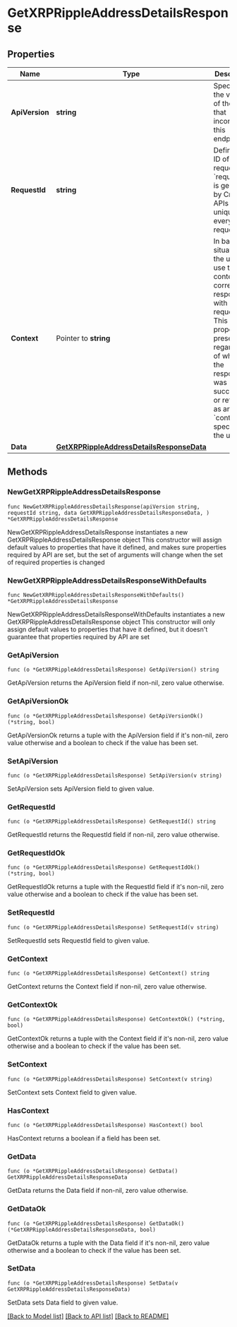 # GetXRPRippleAddressDetailsResponse

## Properties

Name | Type | Description | Notes
------------ | ------------- | ------------- | -------------
**ApiVersion** | **string** | Specifies the version of the API that incorporates this endpoint. | 
**RequestId** | **string** | Defines the ID of the request. The &#x60;requestId&#x60; is generated by Crypto APIs and it&#39;s unique for every request. | 
**Context** | Pointer to **string** | In batch situations the user can use the context to correlate responses with requests. This property is present regardless of whether the response was successful or returned as an error. &#x60;context&#x60; is specified by the user. | [optional] 
**Data** | [**GetXRPRippleAddressDetailsResponseData**](GetXRPRippleAddressDetailsResponseData.md) |  | 

## Methods

### NewGetXRPRippleAddressDetailsResponse

`func NewGetXRPRippleAddressDetailsResponse(apiVersion string, requestId string, data GetXRPRippleAddressDetailsResponseData, ) *GetXRPRippleAddressDetailsResponse`

NewGetXRPRippleAddressDetailsResponse instantiates a new GetXRPRippleAddressDetailsResponse object
This constructor will assign default values to properties that have it defined,
and makes sure properties required by API are set, but the set of arguments
will change when the set of required properties is changed

### NewGetXRPRippleAddressDetailsResponseWithDefaults

`func NewGetXRPRippleAddressDetailsResponseWithDefaults() *GetXRPRippleAddressDetailsResponse`

NewGetXRPRippleAddressDetailsResponseWithDefaults instantiates a new GetXRPRippleAddressDetailsResponse object
This constructor will only assign default values to properties that have it defined,
but it doesn't guarantee that properties required by API are set

### GetApiVersion

`func (o *GetXRPRippleAddressDetailsResponse) GetApiVersion() string`

GetApiVersion returns the ApiVersion field if non-nil, zero value otherwise.

### GetApiVersionOk

`func (o *GetXRPRippleAddressDetailsResponse) GetApiVersionOk() (*string, bool)`

GetApiVersionOk returns a tuple with the ApiVersion field if it's non-nil, zero value otherwise
and a boolean to check if the value has been set.

### SetApiVersion

`func (o *GetXRPRippleAddressDetailsResponse) SetApiVersion(v string)`

SetApiVersion sets ApiVersion field to given value.


### GetRequestId

`func (o *GetXRPRippleAddressDetailsResponse) GetRequestId() string`

GetRequestId returns the RequestId field if non-nil, zero value otherwise.

### GetRequestIdOk

`func (o *GetXRPRippleAddressDetailsResponse) GetRequestIdOk() (*string, bool)`

GetRequestIdOk returns a tuple with the RequestId field if it's non-nil, zero value otherwise
and a boolean to check if the value has been set.

### SetRequestId

`func (o *GetXRPRippleAddressDetailsResponse) SetRequestId(v string)`

SetRequestId sets RequestId field to given value.


### GetContext

`func (o *GetXRPRippleAddressDetailsResponse) GetContext() string`

GetContext returns the Context field if non-nil, zero value otherwise.

### GetContextOk

`func (o *GetXRPRippleAddressDetailsResponse) GetContextOk() (*string, bool)`

GetContextOk returns a tuple with the Context field if it's non-nil, zero value otherwise
and a boolean to check if the value has been set.

### SetContext

`func (o *GetXRPRippleAddressDetailsResponse) SetContext(v string)`

SetContext sets Context field to given value.

### HasContext

`func (o *GetXRPRippleAddressDetailsResponse) HasContext() bool`

HasContext returns a boolean if a field has been set.

### GetData

`func (o *GetXRPRippleAddressDetailsResponse) GetData() GetXRPRippleAddressDetailsResponseData`

GetData returns the Data field if non-nil, zero value otherwise.

### GetDataOk

`func (o *GetXRPRippleAddressDetailsResponse) GetDataOk() (*GetXRPRippleAddressDetailsResponseData, bool)`

GetDataOk returns a tuple with the Data field if it's non-nil, zero value otherwise
and a boolean to check if the value has been set.

### SetData

`func (o *GetXRPRippleAddressDetailsResponse) SetData(v GetXRPRippleAddressDetailsResponseData)`

SetData sets Data field to given value.



[[Back to Model list]](../README.md#documentation-for-models) [[Back to API list]](../README.md#documentation-for-api-endpoints) [[Back to README]](../README.md)


